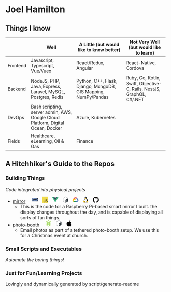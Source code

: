 # Joel Hamilton

## Things I know

||Well|A Little (but would like to know better)|Not Very Well (but would like to learn)
|------|------|------|------
|Frontend|Javascript, Typescript, Vue/Vuex|React/Redux, Angular|React-Native, Cordova
|Backend|NodeJS, PHP, Java, Express, Laravel, MySQL, Postgres, Redis|Python, C++, Flask, Django, MongoDB, GIS Mapping, NumPy/Pandas|Ruby, Go, Kotlin, Swift, Objective-C, Rails, NestJS, GraphQL, C#/.NET
|DevOps|Bash scripting, server admin, AWS, Google Cloud Platform, Digital Ocean, Docker|Azure, Kubernetes|
|Fields|Healthcare, eLearning, Oil & Gas|Finance|

## A Hitchhiker's Guide to the Repos

### Building Things
_Code integrated into physical projects_
- [mirror](https://github.com/joelhamilton5/mirror)&nbsp;&nbsp;&nbsp;&nbsp;&nbsp;<img src="icons/php/php-original.svg" alt="php" width="20" height="20">&nbsp;&nbsp;&nbsp;<img src="icons/javascript/javascript-original.svg" alt="javascript" width="20" height="20">&nbsp;&nbsp;&nbsp;<img src="icons/vuejs/vuejs-original.svg" alt="vuejs" width="20" height="20">&nbsp;&nbsp;&nbsp;<img src="icons/bash/bash-original.svg" alt="bash" width="20" height="20">&nbsp;&nbsp;&nbsp;<img src="icons/googlecloud/googlecloud-original.svg" alt="googlecloud" width="20" height="20">&nbsp;&nbsp;&nbsp;<img src="icons/linux/linux-original.svg" alt="linux" width="20" height="20">&nbsp;&nbsp;&nbsp;<img src="icons/github/github-original.svg" alt="github" width="20" height="20">
    - This is the code for a Raspberry Pi-based smart mirror I built. the display changes throughout the day, and is capable of displaying all sorts of fun things.
- [photo-booth](https://github.com/joelhamilton5/photo-booth)&nbsp;&nbsp;&nbsp;&nbsp;&nbsp;<img src="icons/nodejs/nodejs-original.svg" alt="nodejs" width="20" height="20">&nbsp;&nbsp;&nbsp;<img src="icons/bash/bash-original.svg" alt="bash" width="20" height="20">&nbsp;&nbsp;&nbsp;<img src="icons/apple/apple-original.svg" alt="apple" width="20" height="20">
    - Email photos as part of a tethered photo-booth setup. We use this for a Christmas event at church.

### Small Scripts and Executables
_Automate the boring things!_

### Just for Fun/Learning Projects


Lovingly and dynamically generated by script/generate-readme